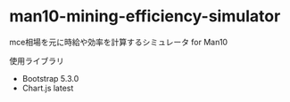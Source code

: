 # man10-mining-efficiency-simulator
 
mce相場を元に時給や効率を計算するシミュレータ for Man10

使用ライブラリ
- Bootstrap 5.3.0
- Chart.js latest